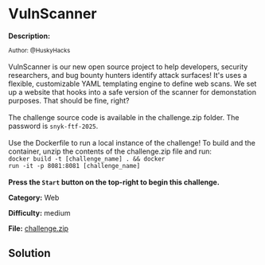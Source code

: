 # VulnScanner

**Description:**

<small>Author: @HuskyHacks</small><br><br>VulnScanner is our new open source project to help developers, security researchers, and bug bounty hunters identify attack surfaces! It's uses a flexible, customizable YAML templating engine to define web scans. We set up a website that hooks into a safe version of the scanner for demonstation purposes. That should be fine, right?
<br><br> The challenge source code is available in the challenge.zip folder. The password is <code>snyk-ftf-2025</code>.
<br><br> Use the Dockerfile to run a local instance of the challenge! To build and the container, unzip the contents of the challenge.zip file and run:
<br><code>docker build -t [challenge_name] . && docker run -it -p 8081:8081 [challenge_name]</code>
<br><br>
<b>Press the <code>Start</code> button on the top-right to begin this challenge.</b>


**Category:** Web

**Difficulty:** medium

**File:** [challenge.zip](challenge.zip)

## Solution
